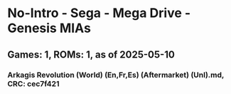 # No-Intro - Sega - Mega Drive - Genesis MIAs
## Games: 1, ROMs: 1, as of 2025-05-10

### Arkagis Revolution (World) (En,Fr,Es) (Aftermarket) (Unl).md, CRC: cec7f421
